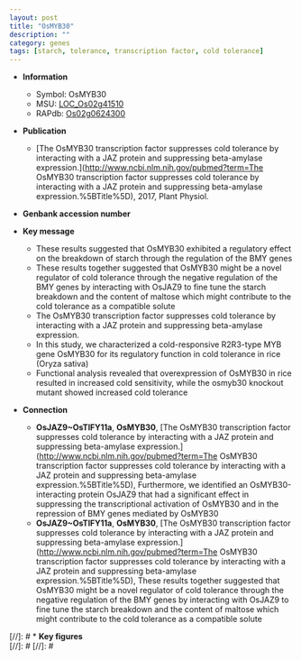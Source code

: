 ```yaml
---
layout: post
title: "OsMYB30"
description: ""
category: genes
tags: [starch, tolerance, transcription factor, cold tolerance]
---
```


* **Information**  
    + Symbol: OsMYB30  
    + MSU: [LOC_Os02g41510](http://rice.plantbiology.msu.edu/cgi-bin/ORF_infopage.cgi?orf=LOC_Os02g41510)  
    + RAPdb: [Os02g0624300](http://rapdb.dna.affrc.go.jp/viewer/gbrowse_details/irgsp1?name=Os02g0624300)  

* **Publication**  
    + [The OsMYB30 transcription factor suppresses cold tolerance by interacting with a JAZ protein and suppressing beta-amylase expression.](http://www.ncbi.nlm.nih.gov/pubmed?term=The OsMYB30 transcription factor suppresses cold tolerance by interacting with a JAZ protein and suppressing beta-amylase expression.%5BTitle%5D), 2017, Plant Physiol.

* **Genbank accession number**  

* **Key message**  
    + These results suggested that OsMYB30 exhibited a regulatory effect on the breakdown of starch through the regulation of the BMY genes
    + These results together suggested that OsMYB30 might be a novel regulator of cold tolerance through the negative regulation of the BMY genes by interacting with OsJAZ9 to fine tune the starch breakdown and the content of maltose which might contribute to the cold tolerance as a compatible solute
    + The OsMYB30 transcription factor suppresses cold tolerance by interacting with a JAZ protein and suppressing beta-amylase expression.
    + In this study, we characterized a cold-responsive R2R3-type MYB gene OsMYB30 for its regulatory function in cold tolerance in rice (Oryza sativa)
    + Functional analysis revealed that overexpression of OsMYB30 in rice resulted in increased cold sensitivity, while the osmyb30 knockout mutant showed increased cold tolerance

* **Connection**  
    + __OsJAZ9~OsTIFY11a__, __OsMYB30__, [The OsMYB30 transcription factor suppresses cold tolerance by interacting with a JAZ protein and suppressing beta-amylase expression.](http://www.ncbi.nlm.nih.gov/pubmed?term=The OsMYB30 transcription factor suppresses cold tolerance by interacting with a JAZ protein and suppressing beta-amylase expression.%5BTitle%5D), Furthermore, we identified an OsMYB30-interacting protein OsJAZ9 that had a significant effect in suppressing the transcriptional activation of OsMYB30 and in the repression of BMY genes mediated by OsMYB30
    + __OsJAZ9~OsTIFY11a__, __OsMYB30__, [The OsMYB30 transcription factor suppresses cold tolerance by interacting with a JAZ protein and suppressing beta-amylase expression.](http://www.ncbi.nlm.nih.gov/pubmed?term=The OsMYB30 transcription factor suppresses cold tolerance by interacting with a JAZ protein and suppressing beta-amylase expression.%5BTitle%5D), These results together suggested that OsMYB30 might be a novel regulator of cold tolerance through the negative regulation of the BMY genes by interacting with OsJAZ9 to fine tune the starch breakdown and the content of maltose which might contribute to the cold tolerance as a compatible solute

[//]: # * **Key figures**  
[//]: # 
[//]: # 
